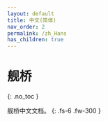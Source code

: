 ```yaml
---
layout: default
title: 中文(简体)
nav_order: 2
permalink: /zh_Hans
has_children: true
---
```


# 舰桥
{: .no_toc }

舰桥中文文档。
{: .fs-6 .fw-300 }
